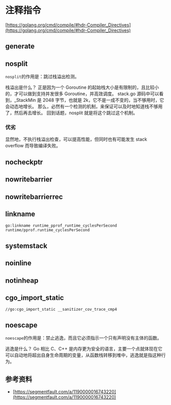# 注释指令

[https://golang.org/cmd/compile/#hdr-Compiler_Directives](https://golang.org/cmd/compile/#hdr-Compiler_Directives)

## generate

## nosplit

`nosplit`的作用是：跳过栈溢出检测。

栈溢出是什么？
正是因为一个 Goroutine 的起始栈大小是有限制的，且比较小的，才可以做到支持并发很多 Goroutine，并高效调度。
stack.go 源码中可以看到，_StackMin 是 2048 字节，也就是 2k，它不是一成不变的，当不够用时，它会动态地增长。
那么，必然有一个检测的机制，来保证可以及时地知道栈不够用了，然后再去增长。
回到话题，nosplit 就是将这个跳过这个机制。

### 优劣
显然地，不执行栈溢出检查，可以提高性能，但同时也有可能发生 stack overflow 而导致编译失败。

## nocheckptr

## nowritebarrier

## nowritebarrierrec

## linkname

`go:linkname runtime_pprof_runtime_cyclesPerSecond runtime/pprof.runtime_cyclesPerSecond`

## systemstack

## noinline

## notinheap

## cgo_import_static

`//go:cgo_import_static __sanitizer_cov_trace_cmp4`

## noescape

`noescape`的作用是：禁止逃逸，而且它必须指示一个只有声明没有主体的函数。

逃逸是什么？
Go 相比 C、C++ 是内存更为安全的语言，主要一个点就体现在它可以自动地将超出自身生命周期的变量，从函数栈转移到堆中，逃逸就是指这种行为。

## 参考资料

- [https://segmentfault.com/a/1190000016743220](https://segmentfault.com/a/1190000016743220)